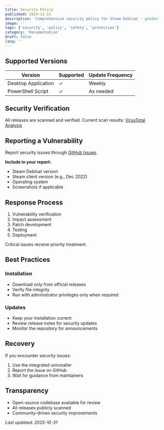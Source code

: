 ```yaml
---
title: Security Policy
published: 2024-11-13
description: 'Comprehensive security policy for Steam Debloat - protecting your gaming experience with transparent security practices.'
image: ''
tags: ['security', 'policy', 'safety', 'protection']
category: 'Documentation'
draft: false 
lang: ''
---
```

## Supported Versions

| Version | Supported | Update Frequency |
| ------- | --------- | ---------------- | 
| Desktop Application | ✓ | Weekly | 
| PowerShell Script | ✓ | As needed |

## Security Verification

All releases are scanned and verified. Current scan results: [VirusTotal Analysis](https://www.virustotal.com/gui/file/1934e4effc014796fb010b5e9db62067e36bc5dbc4fdea8a28783da0afed03a1?nocache=1)

## Reporting a Vulnerability

Report security issues through [GitHub Issues](https://github.com/AltRossell/Steam-Debloat/issues).

**Include in your report:**
- Steam Debloat version
- Steam client version (e.g., Dec 2022)
- Operating system
- Screenshots if applicable

## Response Process

1. Vulnerability verification
2. Impact assessment
3. Patch development
4. Testing
5. Deployment

Critical issues receive priority treatment.

## Best Practices

### Installation
- Download only from official releases
- Verify file integrity
- Run with administrator privileges only when required

### Updates
- Keep your installation current
- Review release notes for security updates
- Monitor the repository for announcements

## Recovery

If you encounter security issues:

1. Use the integrated uninstaller
2. Report the issue on GitHub
3. Wait for guidance from maintainers

## Transparency

- Open-source codebase available for review
- All releases publicly scanned
- Community-driven security improvements

_Last updated: 2025-10-31_